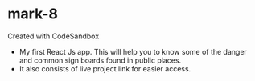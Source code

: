 # mark-8
Created with CodeSandbox
* My first React Js app. This will help you to know some of the danger and common sign boards found in public places.
* It also consists of live project link for easier access.
